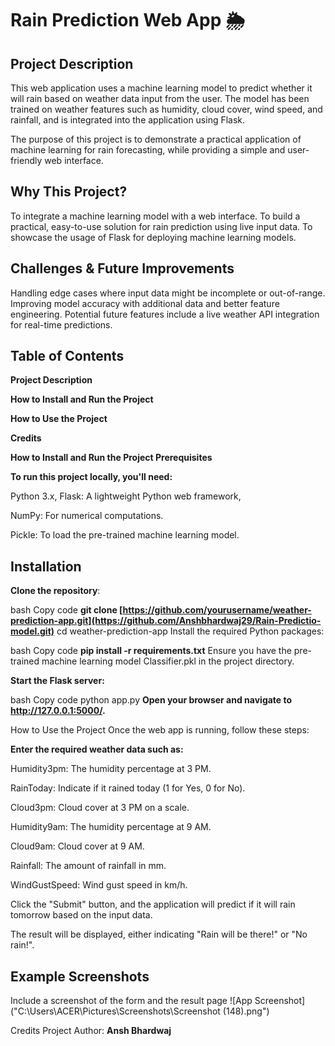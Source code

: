 # Rain Prediction Web App 🌦️
## Project Description

This web application uses a machine learning model to predict whether it will rain based on weather data input from the user. The model has been trained on weather features such as humidity, cloud cover, wind speed, and rainfall, and is integrated into the application using Flask.

The purpose of this project is to demonstrate a practical application of machine learning for rain forecasting, while providing a simple and user-friendly web interface.

## Why This Project?

To integrate a machine learning model with a web interface.
To build a practical, easy-to-use solution for rain prediction using live input data.
To showcase the usage of Flask for deploying machine learning models.
## Challenges & Future Improvements

Handling edge cases where input data might be incomplete or out-of-range.
Improving model accuracy with additional data and better feature engineering.
Potential future features include a live weather API integration for real-time predictions.
## Table of Contents
**Project Description**

**How to Install and Run the Project**

**How to Use the Project**

**Credits**

**How to Install and Run the Project
Prerequisites**

**To run this project locally, you'll need:**

Python 3.x, 
Flask: A lightweight Python web framework, 

NumPy: For numerical computations.

Pickle: To load the pre-trained machine learning model.

## Installation
**Clone the repository**:

bash
Copy code
**git clone [https://github.com/yourusername/weather-prediction-app.git](https://github.com/Anshbhardwaj29/Rain-Predictio-model.git)**
cd weather-prediction-app
Install the required Python packages:

bash
Copy code
**pip install -r requirements.txt**
Ensure you have the pre-trained machine learning model Classifier.pkl in the project directory.

**Start the Flask server:**

bash
Copy code
python app.py
**Open your browser and navigate to http://127.0.0.1:5000/.**

How to Use the Project
Once the web app is running, follow these steps:

**Enter the required weather data such as:**

Humidity3pm: The humidity percentage at 3 PM.

RainToday: Indicate if it rained today (1 for Yes, 0 for No).

Cloud3pm: Cloud cover at 3 PM on a scale.

Humidity9am: The humidity percentage at 9 AM.

Cloud9am: Cloud cover at 9 AM.

Rainfall: The amount of rainfall in mm.

WindGustSpeed: Wind gust speed in km/h.

Click the "Submit" button, and the application will predict if it will rain tomorrow based on the input data.

The result will be displayed, either indicating "Rain will be there!" or "No rain!".

## Example Screenshots
Include a screenshot of the form and the result page 
![App Screenshot]("C:\Users\ACER\Pictures\Screenshots\Screenshot (148).png")


Credits
Project Author: **Ansh Bhardwaj**

